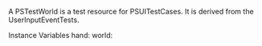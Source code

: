 A PSTestWorld is a test resource for PSUITestCases.
It is derived from the UserInputEventTests.

Instance Variables
	hand:		<HandMorph>
	world:		<World>
